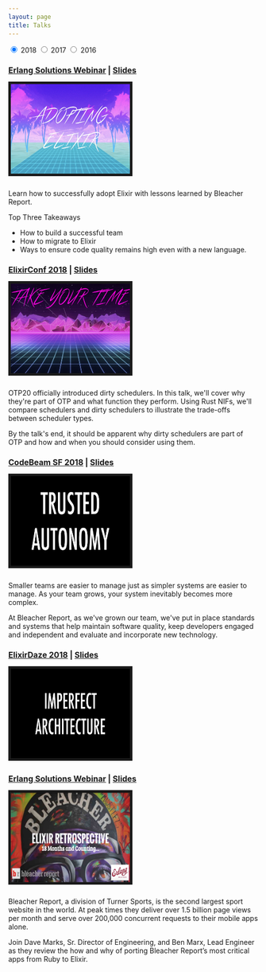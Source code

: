 ```yaml
---
layout: page
title: Talks
---
```




<div>
  <input id="tab1" type="radio" name="tabs" checked>
  <label for="tab1">2018</label>

  <input id="tab2" type="radio" name="tabs">
  <label for="tab2">2017</label>

  <input id="tab3" type="radio" name="tabs">
  <label for="tab3">2016</label>

  <!-- <input id="tab4" type="radio" name="tabs">
  <label for="tab4">2015</label> -->

  <section id="content1">
    <div class="clearfix">
      <div class="talk-left">
        <h2 style="font-size:16px;"><a target="_blank" href="https://www.erlang-solutions.com/resources/webinars.html">Erlang Solutions Webinar</a> | <a target="_blank" href="https://www.slideshare.net/bgmarx/adopting-elixir">Slides</a></h2>
        <a href="http://www.youtube.com/watch?feature=player_embedded&v=mott8ie-N0M" target="_blank"><img src="/public/images/talks/adopting-elixir.jpg" alt="" width="240" height="180" border="5" /></a>
      </div>
      <div class="talk-right">
        <h2 style="font-size:16px;"></h2>
        <div class="talk-desc">
          <p>Learn how to successfully adopt Elixir with lessons learned by Bleacher Report.</p>
          <p>Top Three Takeaways</p>
          <ul>
            <li>How to build a successful team</li>
            <li>How to migrate to Elixir</li>
            <li>Ways to ensure code quality remains high even with a new language.</li>
          </ul>
        </div>
      </div>
    </div>
    <div class="clearfix">
      <div class="talk-left">
        <h2 style="font-size:16px;"><a target="_blank" href="https://elixirconf.com/">ElixirConf 2018</a> | <a target="_blank" href="https://www.slideshare.net/bgmarx/take-your-time-113266815">Slides</a></h2>
        <a href="http://www.youtube.com/watch?feature=player_embedded&v=_ANg28Pello" target="_blank"><img src="/public/images/talks/take-your-time.jpg" alt="" width="240" height="180" border="5" /></a>
      </div>
      <div class="talk-right">
        <h2 style="font-size:16px;"></h2>
        <div class="talk-desc">
          <p>OTP20 officially introduced dirty schedulers. In this talk, we'll cover why they're part of OTP and what function they perform. Using Rust NIFs, we'll compare schedulers and dirty schedulers to illustrate the trade-offs between scheduler types.</p>
          <p>By the talk's end, it should be apparent why dirty schedulers are part of OTP and how and when you should consider using them.</p>
        </div>
      </div>
    </div>
    <div class="clearfix">
      <div class="talk-left">
        <h2 style="font-size:16px;"><a target="_blank" href="https://www.codesync.global/conferences/code-beam-sf-2018/">CodeBeam SF 2018</a> | <a target="_blank" href="https://www.slideshare.net/bgmarx/trusted-autonomy">Slides</a></h2>
        <a href="http://www.youtube.com/watch?feature=player_embedded&v=NAdCxr6C4DI" target="_blank"><img src="/public/images/talks/trusted-autonomy.png" alt="" width="240" height="180" border="5" /></a>
      </div>
      <div class="talk-right">
        <h2 style="font-size:16px;"></h2>
        <div class="talk-desc">
          <p>Smaller teams are easier to manage just as simpler systems are easier to manage. As your team grows, your system inevitably becomes more complex.</p>
          <p>At Bleacher Report, as we've grown our team, we've put in place standards and systems that help maintain software quality, keep developers engaged and independent and evaluate and incorporate new technology.</p>
        </div>
      </div>
    </div>
    <div class="clearfix">
      <div class="talk-left">
        <h2 style="font-size:16px;"><a target="_blank" href="http://www.elixirdaze.com/">ElixirDaze 2018</a> | <a target="_blank" href="https://www.slideshare.net/bgmarx/imperfect-architecture">Slides</a></h2>
        <a href="http://www.youtube.com/watch?feature=player_embedded&v=_h6A2MMFXgg" target="_blank"><img src="/public/images/talks/imperfect-architecture.png" alt="" width="240" height="180" border="5" /></a>
      </div>
      <div class="talk-right">
        <h2 style="font-size:16px;"></h2>
        <div class="talk-desc">
          <p></p>
          <p></p>
        </div>
      </div>
    </div>         
  </section>

  <section id="content2"></section>

  <section id="content3">
    <div class="talk-left">
      <h2 style="font-size:16px;"><a target="_blank" href="https://www.erlang-solutions.com/resources/webinars.html#18-months-of-elixir-in-production-at-2nd-largest-sport-website-in-the-world-26">Erlang Solutions Webinar</a> | <a target="_blank" href="https://www.slideshare.net/bgmarx/adopting-elixir">Slides</a></h2>
      <a href="http://www.youtube.com/watch?feature=player_embedded&v=AdY5AfXs7aw" target="_blank"><img src="/public/images/talks/elixir-retrospective.jpg" alt="" width="240" height="180" border="5" /></a>
    </div>
    <div class="talk-right">
      <h2 style="font-size:16px;"></h2>
      <div class="talk-desc">
        <p>Bleacher Report, a division of Turner Sports, is the second largest sport website in the world. At peak times they deliver over 1.5 billion page views per month and serve over 200,000 concurrent requests to their mobile apps alone.</p>
        <p>Join Dave Marks, Sr. Director of Engineering, and Ben Marx, Lead Engineer as they review the how and why of porting Bleacher Report’s most critical apps from Ruby to Elixir.</p>
      </div>
    </div>
  </section>
  <!-- <section id="content4"></section> -->
</div>
